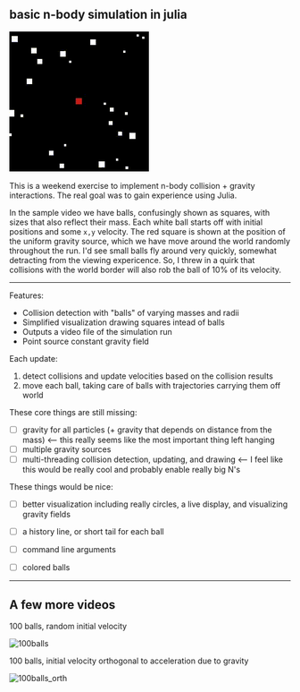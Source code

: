 ## basic n-body simulation in julia

![demo](assets/25balls.gif)

This is a weekend exercise to implement n-body collision + gravity interactions. The real goal was to gain experience using Julia.

In the sample video we have balls, confusingly shown as squares, with sizes that also reflect their mass. Each white ball starts off with initial positions and some `x,y` velocity.
The red square is shown at the position of the uniform gravity source, which we have move around the world randomly throughout the run.
I'd see small balls fly around very quickly, somewhat detracting from the viewing expericence. So, I threw in a quirk that collisions with the world border will also rob the ball of 10% of its velocity.

-----

Features:
- Collision detection with "balls" of varying masses and radii
- Simplified visualization drawing squares intead of balls
- Outputs a video file of the simulation run
- Point source constant gravity field

Each update:
1. detect collisions and update velocities based on the collision results
2. move each ball, taking care of balls with trajectories carrying them off world

These core things are still missing:
- [ ] gravity for all particles (+ gravity that depends on distance from the mass) <-- this really seems like the most important thing left hanging
- [ ] multiple gravity sources
- [ ] multi-threading collision detection, updating, and drawing <-- I feel like this would be really cool and probably enable really big N's

These things would be nice:
- [ ] better visualization including really circles, a live display, and visualizing gravity fields
- [ ] a history line, or short tail for each ball
- [ ] command line arguments 
- [ ] colored balls


-----
## A few more videos

<!-- ![2balls](assets/2balls.gif) -->
100 balls, random initial velocity

![100balls](assets/100balls.gif)

100 balls, initial velocity orthogonal to acceleration due to gravity

![100balls_orth](assets/100balls_orth.gif)